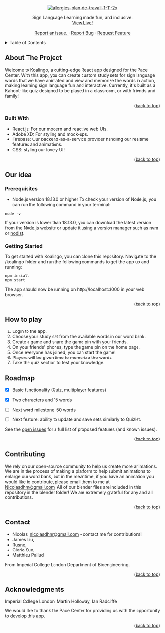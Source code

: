 <!-- Improved compatibility of back to top link: See: https://github.com/othneildrew/Best-README-Template/pull/73 -->
<a name="readme-top"></a>
<!--
*** Thanks for checking out the Best-README-Template. If you have a suggestion
*** that would make this better, please fork the repo and create a pull request
*** or simply open an issue with the tag "enhancement".
*** Don't forget to give the project a star!
*** Thanks again! Now go create something AMAZING! :D
-->




<!-- PROJECT LOGO -->
<br />
<div align="center">
<a href="https://ibb.co/BKk9WK7"><img src="https://i.ibb.co/CsLfCsX/allergies-plan-de-travail-1-11-2x.png" alt="allergies-plan-de-travail-1-11-2x" border="0"></a>



  <p align="center">
    Sign Language Learning made fun, and inclusive.
    <br />
   <a href="https://koalingo-dc436.web.app/">View Live! </strong></a>
    <br />
    <br />
    <a href="https://github.com/nicolasdhnr/Koalingo/issues">Report an issue. </a>
    ·
    <a href=" ">Report Bug</a>
    ·
    <a href="https://github.com/nicolasdhnr/Koalingo/issues">Request Feature</a>
  </p>
</div>



<!-- TABLE OF CONTENTS -->
<details>
  <summary>Table of Contents</summary>
  <ol>
    <li>
      <a href="#about-the-project">About The Project</a>
      <ul>
        <li><a href="#built-with">Built With</a></li>
      </ul>
    </li>
    <li>
      <a href="#getting-started">Getting Started</a>
      <ul>
        <li><a href="#prerequisites">Prerequisites</a></li>
        <li><a href="#installation">Installation</a></li>
      </ul>
    </li>
    <li><a href="#usage">Usage</a></li>
    <li><a href="#roadmap">Roadmap</a></li>
    <li><a href="#contributing">Contributing</a></li>
    <li><a href="#license">License</a></li>
    <li><a href="#contact">Contact</a></li>
    <li><a href="#acknowledgments">Acknowledgments</a></li>
  </ol>
</details>



<!-- ABOUT THE PROJECT -->
## About The Project

Welcome to Koalingo, a cutting-edge React app designed for the Pace Center. With this app, you can create custom study sets for sign language words that we have animated and view and memorize the words in action, making learning sign language fun and interactive. Currently, it's built as a Kahoot-like quiz designed to be played in a classroom, or with friends and family!

<p align="right">(<a href="#readme-top">back to top</a>)</p>



### Built With
- React.js: For our modern and reactive web UIs.
- Adobe XD: For styling and mock-ups.
- Firebase: Our backend-as-a-service provider handling our realtime features and animations.
- CSS: styling our lovely UI!

<p align="right">(<a href="#readme-top">back to top</a>)</p>



<!-- GETTING STARTED -->
## Our idea




### Prerequisites
- Node.js version 18.13.0 or higher
To check your version of Node.js, you can run the following command in your terminal:

```
node -v
```
If your version is lower than 18.13.0, you can download the latest version from the [Node.js](https://nodejs.org/en/) website or update it using a version manager such as [nvm](https://github.com/nvm-sh/nvm) or [nodist](https://github.com/nullivex/nodist).

### Getting Started
To get started with Koalingo, you can clone this repository. Navigate to the /koalingo folder and run the following commands to get the app up and running:

```
npm install
npm start
```

The app should now be running on http://localhost:3000 in your web browser.

<p align="right">(<a href="#readme-top">back to top</a>)</p>


## How to play
1. Login to the app.
2. Choose your study set from the available words in our word bank.
3. Create a game and share the game pin with your friends.
4. On your friends' phones, type the game pin on the home page.
5. Once everyone has joined, you can start the game!
6. Players will be given time to memorize the words.
7. Take the quiz section to test your knowledge.


<!-- ROADMAP -->
## Roadmap

- [x] Basic functionality (Quiz, multiplayer features)
- [x] Two characters and 15 words
- [ ] Next word milestone: 50 words 
- [ ] Next feature: ability to update and save sets similarly to Quizlet.





See the [open issues](https://github.com/nicolasdhnr/Koalingo/issues) for a full list of proposed features (and known issues).

<p align="right">(<a href="#readme-top">back to top</a>)</p>

## Contributing
We rely on our open-source community to help us create more animations. We are in the process of making a platform to help submit animations to enlarge our word bank, but in the meantime, if you have an animation you would like to contribute, please email them to me at Nicolasdhnr@gmail.com. All of our blender files are included in this repository in the blender folder! We are extremely grateful for any and all contributions.

<p align="right">(<a href="#readme-top">back to top</a>)</p>

<!-- CONTACT -->
## Contact

- Nicolas: nicolasdhnr@gmail.com - contact me for contributions!
- James Liu, 
- Rusne, 
- Gloria Sun, 
- Matthieu Pallud

From Imperial College London Department of Bioengineering.

<p align="right">(<a href="#readme-top">back to top</a>)</p>



<!-- ACKNOWLEDGMENTS -->
## Acknowledgments

Imperial College London: Martin Holloway, Ian Radcliffe
<br />

We would like to thank the Pace Center for providing us with the opportunity to develop this app.

<p align="right">(<a href="#readme-top">back to top</a>)</p>
